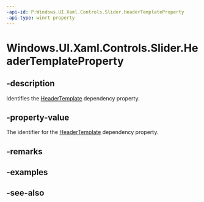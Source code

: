 ```yaml
---
-api-id: P:Windows.UI.Xaml.Controls.Slider.HeaderTemplateProperty
-api-type: winrt property
---
```


<!-- Property syntax
public Windows.UI.Xaml.DependencyProperty HeaderTemplateProperty { get; }
-->

# Windows.UI.Xaml.Controls.Slider.HeaderTemplateProperty

## -description
Identifies the [HeaderTemplate](slider_headertemplate.md) dependency property.



## -property-value
The identifier for the [HeaderTemplate](slider_headertemplate.md) dependency property.

## -remarks

## -examples

## -see-also
